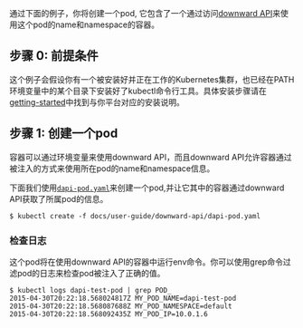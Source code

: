 ---
---

通过下面的例子，你将创建一个pod, 它包含了一个通过访问[downward API](/docs/user-guide/downward-api/)来使用这个pod的name和namespace的容器。

## 步骤 0: 前提条件

这个例子会假设你有一个被安装好并正在工作的Kubernetes集群，也已经在PATH环境变量中的某个目录下安装好了kubectl命令行工具。具体安装步骤请在[getting-started](http://kubernetes.io/v1.0/docs/getting-started-guides/)中找到与你平台对应的安装说明。

## 步骤 1: 创建一个pod

容器可以通过环境变量来使用downward API，而且downward API允许容器通过被注入的方式来使用所在pod的name和namespace信息。

下面我们使用[`dapi-pod.yaml`](/docs/user-guide/downward-api/dapi-pod.yaml)来创建一个pod,并让它其中的容器通过downward API获取了所属pod的信息。

```shell
$ kubectl create -f docs/user-guide/downward-api/dapi-pod.yaml
```

### 检查日志
这个pod将在使用downward API的容器中运行env命令。你可以使用grep命令过滤pod的日志来检查pod被注入了正确的值。

```shell
$ kubectl logs dapi-test-pod | grep POD_
2015-04-30T20:22:18.568024817Z MY_POD_NAME=dapi-test-pod
2015-04-30T20:22:18.568087688Z MY_POD_NAMESPACE=default
2015-04-30T20:22:18.568092435Z MY_POD_IP=10.0.1.6
```